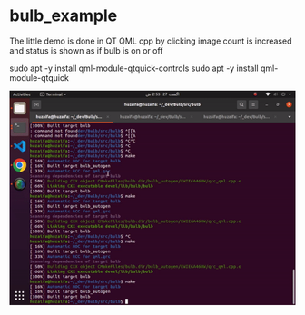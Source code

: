 # bulb_example
The little demo is done in QT QML cpp 
by clicking image count is increased and status is shown as if bulb is on or off

sudo apt -y install qml-module-qtquick-controls
sudo apt -y install qml-module-qtquick


![Alt text](images/git_demo.gif?raw=true "On")
